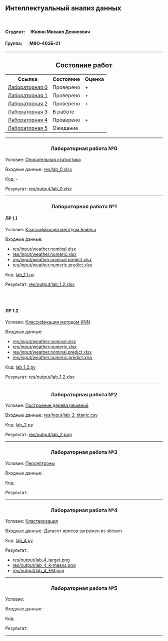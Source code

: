 ## Интеллектуальный анализ данных
\
[]()
#### Студент:&nbsp;&nbsp;&nbsp;&nbsp;&nbsp;Жилин Михаил Денисович 
#### Группа:&nbsp;&nbsp;&nbsp;&nbsp;&nbsp;&nbsp;&nbsp;М8О-403Б-21

---
<h2 align="center">Состояние работ</h2>
<table>
    <tr>
        <th>Ссылка</th>
        <th>Состояние</th>
        <th>Оценка</th>
    </tr>
    <tr>
        <td><a href="#lab-0">Лабораторная 0</a></td>
        <td>Проверено</td>
        <td>+</td>
    </tr>
    <tr>
        <td><a href="#lab-1">Лабораторная 1</a></td>
        <td>Проверено</td>
        <td>+</td>
    </tr>
    <tr>
        <td><a href="#lab-2">Лабораторная 2</a></td>
        <td>Проверено</td>
        <td>+</td>
    </tr>
    <tr>
        <td><a href="#lab-3">Лабораторная 3</a></td>
        <td>В работе</td>
        <td></td>
    </tr>
    <tr>
        <td><a href="#lab-4">Лабораторная 4</a></td>
        <td>Проверено</td>
        <td>+</td>
    </tr>
    <tr>
        <td><a href="#lab-5">Лабораторная 5</a></td>
        <td>Ожидание</td>
        <td></td>
    </tr>
</table>

---

<h3 id="lab-0" align="center">
    <strong>Лабораторная работа №0</strong>
</h3>
<div>
    <p>
        Условие:
        <a href="https://docs.google.com/presentation/d/1T1-X7CiXa2aiQnaKMjcpyxx6AuQEvvxISSTOO6vhOS8/edit#slide=id.p29">Описательная статистика</a>
    </p>
    <p>
        Входные данные:
        <a href="https://github.com/Krukrukruzhka/MAI_Resources/blob/main/Data_science/res/input/lab_0.xlsx">res/lab_0.xlsx</a>
    </p>
    <p>
        Код: -
        <a href=""></a>
    </p>
    <p>
        Результат:
        <a href="https://github.com/Krukrukruzhka/MAI_Resources/blob/main/Data_science/res/output/lab_0.xlsx">res/output/lab_0.xlsx</a>
    </p> 
</div>

---

<h3 id="lab-1" align="center">
    <strong>Лабораторная работа №1</strong>
</h3>
<h4>ЛР 1.1</h4>
<div>
    <p>
        Условие:
        <a href="https://docs.google.com/presentation/d/14RANUQUghd01gKPyr5POLkw67or8YFGv33M4GnPKric/edit#slide=id.p2">Классификация меотдом Байеса</a>
    </p>
    <p>
        Входные данные:
    </p>
    <ul>
        <li><a href="https://github.com/Krukrukruzhka/MAI_Resources/blob/main/Data_science/res/input/weather.nominal.xlsx">res/input/weather.nominal.xlsx</a></li>
        <li><a href="https://github.com/Krukrukruzhka/MAI_Resources/blob/main/Data_science/res/input/weather.numeric.xlsx">res/input/weather.numeric.xlsx</a></li>
        <li><a href="https://github.com/Krukrukruzhka/MAI_Resources/blob/main/Data_science/res/input/weather.nominal.predict.xlsx">res/input/weather.nominal.predict.xlsx</a></li>
        <li><a href="https://github.com/Krukrukruzhka/MAI_Resources/blob/main/Data_science/res/input/weather.numeric.predict.xlsx">res/input/weather.numeric.predict.xlsx</a></li>
    </ul>
    <p>
        Код:
        <a href="https://github.com/Krukrukruzhka/MAI_Resources/blob/main/Data_science/lab_1.1.py">lab_1.1.py</a>
    </p>
    <p>
        Результат:
        <a href="https://github.com/Krukrukruzhka/MAI_Resources/blob/main/Data_science/res/output/lab_1.1.xlsx">res/output/lab_1.2.xlsx</a>
    </p> 
</div>
<br>
<br>
<h4>ЛР 1.2</h4>
<div>
    <p>
        Условие:
        <a href="https://docs.google.com/presentation/d/1xaUNGA2fOd2ehZmu63pNHjKu3wgklVXu1mhAGQhYa9M/edit#slide=id.p2">Классификация методом KNN</a>
    </p>
    <p>
        Входные данные:
    </p>
    <ul>
        <li><a href="https://github.com/Krukrukruzhka/MAI_Resources/blob/main/Data_science/res/input/weather.nominal.xlsx">res/input/weather.nominal.xlsx</a></li>
        <li><a href="https://github.com/Krukrukruzhka/MAI_Resources/blob/main/Data_science/res/input/weather.numeric.xlsx">res/input/weather.numeric.xlsx</a></li>
        <li><a href="https://github.com/Krukrukruzhka/MAI_Resources/blob/main/Data_science/res/input/weather.nominal.predict.xlsx">res/input/weather.nominal.predict.xlsx</a></li>
        <li><a href="https://github.com/Krukrukruzhka/MAI_Resources/blob/main/Data_science/res/input/weather.numeric.predict.xlsx">res/input/weather.numeric.predict.xlsx</a></li>
    </ul>
    <p>
        Код:
        <a href="https://github.com/Krukrukruzhka/MAI_Resources/blob/main/Data_science/lab_1.2.py">lab_1.2.py</a>
    </p>
    <p>
        Результат:
        <a href="https://github.com/Krukrukruzhka/MAI_Resources/blob/main/Data_science/res/output/lab_1.2.xlsx">res/output/lab_1.2.xlsx</a>
    </p> 
</div>

---

<h3 id="lab-2" align="center">
    <strong>Лабораторная работа №2</strong>
</h3>
<div>
    <p>
        Условие:
        <a href="https://docs.google.com/presentation/d/1l0yUQUNmxyQPVk2EyGqhZaqsY5sAayASmLSwFHDtiIE/edit#slide=id.p2">Построение дерева решений</a>
    </p>
    <p>
        Входные данные:
        <a href="https://github.com/Krukrukruzhka/MAI_Resources/blob/main/Data_science/res/input/lab_2_titanic.csv">res/input/lab_2_titanic.csv</a>
    </p>
    <p>
        Код:
        <a href="https://github.com/Krukrukruzhka/MAI_Resources/blob/main/Data_science/lab_2.py">lab_2.py</a>
    </p>
    <p>
        Результат:
        <a href="https://github.com/Krukrukruzhka/MAI_Resources/blob/main/Data_science/res/output/lab_2.png">res/output/lab_2.png</a>
    </p> 
</div>

---

<h3 id="lab-3" align="center">
    <strong>Лабораторная работа №3</strong>
</h3>
<div>
    <p>
        Условие:
        <a href="https://docs.google.com/presentation/d/1dowN3a8eOCdfYoFEqFWUHPftn1ZfhojjcaOKagCnUes/edit#slide=id.p21">Персептроны</a>
    </p>
    <p>
        Входные данные:
        <a href=""></a>
    </p>
    <p>
        Код:
        <a href=""></a>
    </p>
    <p>
        Результат:
        <a href=""></a>
    </p> 
</div>

---

<h3 id="lab-4" align="center">
    <strong>Лабораторная работа №4</strong>
</h3>
<div>
    <p>
        Условие:
        <a href="https://docs.google.com/presentation/d/18jop-jwzHY05zLirRJViO1WrRERMjKNrNiv4IEuSvtY/edit#slide=id.p2">Кластеризация</a>
    </p>
    <p>
        Входные данные: Датасет ирисов загружен из sklearn
    </p>
    <p>
        Код:
        <a href="https://github.com/Krukrukruzhka/MAI_Resources/blob/main/Data_science/lab_4.py">lab_4.py</a>
    </p>
    <p>
        Результат:
    </p> 
    <ul>
        <li><a href="https://github.com/Krukrukruzhka/MAI_Resources/blob/main/Data_science/res/output/lab_4_target.png">res/output/lab_4_target.png</a></li>
        <li><a href="https://github.com/Krukrukruzhka/MAI_Resources/blob/main/Data_science/res/output/lab_4_k-means.png">res/output/lab_4_k-means.png</a></li>
        <li><a href="https://github.com/Krukrukruzhka/MAI_Resources/blob/main/Data_science/res/output/lab_4_EM.png">res/output/lab_4_EM.png</a></li>
    </ul>
</div>

---

<h3 id="lab-5" align="center">
    <strong>Лабораторная работа №5</strong>
</h3>
<div>
    <p>
        Условие:
        <a href=""></a>
    </p>
    <p>
        Входные данные:
        <a href=""></a>
    </p>
    <p>
        Код:
        <a href=""></a>
    </p>
    <p>
        Результат:
        <a href=""></a>
    </p> 
</div>

---